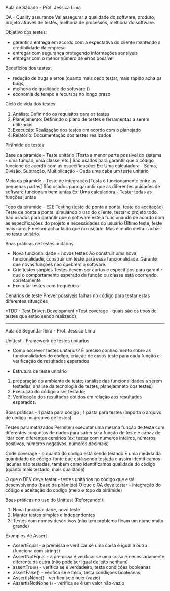 Aula de Sábado - Prof. Jessica Lima

QA - Quality assurance
Vai assegurar a qualidade do software, produto, projeto através de testes, melhoria de processos, melhoria do software. 

Objetivo dos testes:
- garantir a entrega em acordo com a expectativa do cliente mantendo a credibilidade da empresa
- entregar com segurança protegendo informações sensíveis
- entregar com o menor número de erros possível

Benefícios dos testes:
- redução de bugs e erros (quanto mais cedo testar, mais rápido acha os bugs)
- melhoria de qualidade do software ()
- economia de tempo e recursos no longo prazo

Ciclo de vida dos testes
1. Análise: Definindo os requisitos para os testes
2. Planejamento: Definindo o plano de testes e ferramentas a serem utilizadas
3. Execução: Realização dos testes em acordo com o planejado
4. Relatório: Documentação dos testes realizados

Pirâmide de testes

Base da piramide - Teste unitário [Testa a menor parte possível do sistema - uma função, uma classe, etc.]
São usados para garantir que o código funcione de acordo com as especificações
Ex: Uma calculadora - Soma, Divisão, Subtração, Multiplicação - Cada uma cabe um teste unitário

Meio da piramide - Teste de integração [Testa o funcionamento entre as pequenas partes]
São usados para garantir que as diferentes unidades de software funcionam bem juntas
Ex: Uma calculadora - Testar todas as funções juntas 

Topo da piramide - E2E Testing (teste de ponta a ponta, teste de aceitação)
Teste de ponta a ponta, simulando o uso do cliente, testar o projeto todo.
São usados para garantir que o software esteja funcionando de acordo com as especificações do projeto e necessidades do usuário
Último teste, teste mais caro. É melhor achar lá do que no usuário. Mas é muito melhor achar no teste unitário.

Boas práticas de testes unitários
- Nova funcionalidade = novos testes
  Ao construir uma nova funcionalidade, construir um teste para essa funcionalidade. Garante que novas funções não quebrem o software.
- Crie testes simples
  Testes devem ser curtos e específicos para garantir que o comportamento esperado da função ou classe está ocorrendo corretamente
- Executar testes com frequência

Cenários de teste
Prever possíveis falhas no código para testar estas diferentes situações

*TDD - Test Driven Development
*Test coverage - quais são os tipos de testes que estão sendo realizados

----------------------------------------------------------------------------------------
Aula de Segunda-feira - Prof. Jessica Lima

Unittest - 
Framework de testes unitários 

- Como escrever testes unitários?
É preciso conhecimento sobre as funcionalidades do código, criação de casos teste para cada função e verificação de resultados esperados

- Estrutura de teste unitário
1. preparação do ambiente de teste; (análise das funcionalidades a serem testadas, análise da tecnologia de testes, planejamneto dos testes)
2. Execução do código a ser testado;
3. Verificação dos resultados obtidos em relação aos resultados esperados.

Boas práticas - 1 pasta para código ; 1 pasta para testes (importa o arquivo de código no arquivo de testes)

Testes parametrizados
Permitem executar uma mesma função de teste com diferentes conjuntos de dados para saber se a função de teste é capaz de lidar com diferentes
cenários (ex: testar com números inteiros, números positivos, números negativos, números decimais)

Code coverage - o quanto do código está sendo testado 
É uma medida da quantidade de código-fonte que está sendo testada e assim identificamos lacunas não testadas, também como identificamos qualidade do código (quanto mais testado, mais qualidade)

O que o DEV deve testar - testes unitários no código que está desenvolvendo (base da pirâmide)
O que o QA deve testar - integração do código e aceitação do código (meio e topo da pirâmide)

Boas práticas no uso do Unittest (Reforçando!):
1. Nova funcionalidade, novo teste
2. Manter testes simples e independentes
3. Testes com nomes descritivos (não tem problema ficam um nome muito grande)

Exemplos de Assert
- AssertEqual - a premissa é verificar se uma coisa é igual a outra (funciona com strings)
- AssertNotEqual - a premissa é verificar se uma coisa é necessariamente diferente da outra (não pode ser igual de jeito nenhum)
- assertTrue() - verifica se é verdadeiro, testa condições booleanas
- assertFalse() - verifica se é falso, testa condições booleanas
- AssertIsNone() - verifica se é nulo (vazio)
- AssertisNotNone () - verifica se é um valor não-vazio

